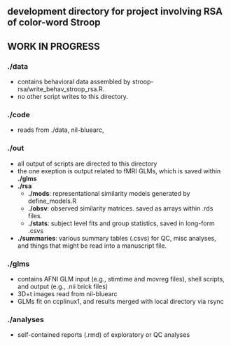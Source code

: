 ## development directory for project involving RSA of color-word Stroop
## WORK IN PROGRESS

### ./data
* contains behavioral data assembled by stroop-rsa/write_behav_stroop_rsa.R.
* no other script writes to this directory.

### ./code
* reads from ./data, nil-bluearc, 

### ./out
* all output of scripts are directed to this directory
* the one exeption is output related to fMRI GLMs, which is saved within __./glms__
* __./rsa__
  * __./mods__: representational similarity models generated by define_models.R
  * __./obsv__: observed similarity matrices. saved as arrays within .rds files.
  * __./stats__: subject level fits and group statistics, saved in long-form .csvs
* __./summaries__: various summary tables (.csvs) for QC, misc analyses, and things that might be read into a manuscript file.

### ./glms
* contains AFNI GLM input (e.g., stimtime and movreg files), shell scripts, and output (e.g., .nii brick files)
* 3D+t images read from nil-bluearc
* GLMs fit on ccplinux1, and results merged with local directory via rsync

### ./analyses
* self-contained reports (.rmd) of exploratory or QC analyses
